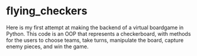 # flying_checkers
Here is my first attempt at making the backend of a virtual boardgame in Python. This code is an OOP that represents a checkerboard, with methods for the users to choose teams, take turns, manipulate the board, capture enemy pieces, and win the game.
